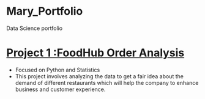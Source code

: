 # Mary_Portfolio
Data Science portfolio

# [Project 1 :FoodHub Order Analysis](https://github.com/msaeidGH/FoodHub)
- Focused on Python and Statistics
- This project involves analyzing the data to get a fair idea about the demand of different restaurants which will help the company to enhance business and customer experience.
